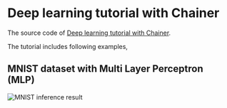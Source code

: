 # Deep learning tutorial with Chainer

The source code of
[Deep learning tutorial with Chainer](http://corochann.com/deep-learning-tutorial-with-chainer).

The tutorial includes following examples,

## MNIST dataset with Multi Layer Perceptron (MLP)
![MNIST inference result](https://github.com/corochann/chainer-hands-on-tutorial/blob/master/src/mnist/inference.png)

